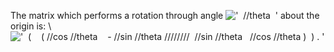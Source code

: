 The matrix which performs a rotation through angle
!['  //theta  '](../dictionary/equation_images/1971.2..png) about the
origin is: \\
!['  (    ( //cos //theta    - //sin //theta ////////  //sin //theta   //cos //theta )  ) . '](../dictionary/equation_images/1971.1..png)
